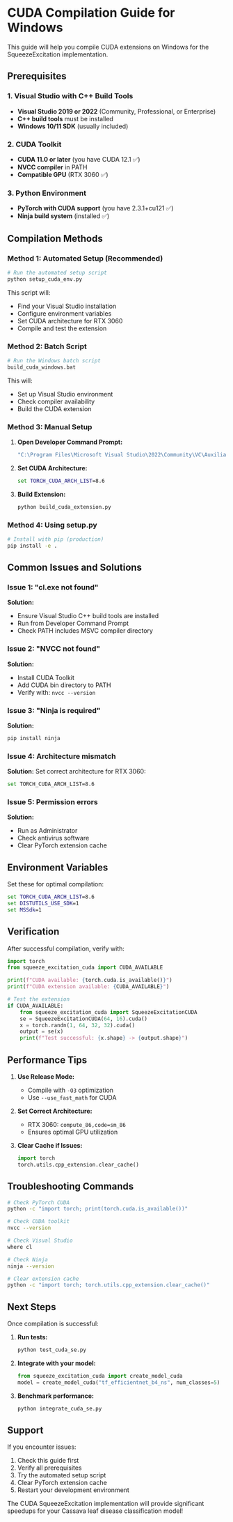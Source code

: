 # CUDA Compilation Guide for Windows

This guide will help you compile CUDA extensions on Windows for the SqueezeExcitation implementation.

## Prerequisites

### 1. Visual Studio with C++ Build Tools
- **Visual Studio 2019 or 2022** (Community, Professional, or Enterprise)
- **C++ build tools** must be installed
- **Windows 10/11 SDK** (usually included)

### 2. CUDA Toolkit
- **CUDA 11.0 or later** (you have CUDA 12.1 ✅)
- **NVCC compiler** in PATH
- **Compatible GPU** (RTX 3060 ✅)

### 3. Python Environment
- **PyTorch with CUDA support** (you have 2.3.1+cu121 ✅)
- **Ninja build system** (installed ✅)

## Compilation Methods

### Method 1: Automated Setup (Recommended)

```bash
# Run the automated setup script
python setup_cuda_env.py
```

This script will:
- Find your Visual Studio installation
- Configure environment variables
- Set CUDA architecture for RTX 3060
- Compile and test the extension

### Method 2: Batch Script

```bash
# Run the Windows batch script
build_cuda_windows.bat
```

This will:
- Set up Visual Studio environment
- Check compiler availability
- Build the CUDA extension

### Method 3: Manual Setup

1. **Open Developer Command Prompt:**
   ```cmd
   "C:\Program Files\Microsoft Visual Studio\2022\Community\VC\Auxiliary\Build\vcvars64.bat"
   ```

2. **Set CUDA Architecture:**
   ```cmd
   set TORCH_CUDA_ARCH_LIST=8.6
   ```

3. **Build Extension:**
   ```cmd
   python build_cuda_extension.py
   ```

### Method 4: Using setup.py

```bash
# Install with pip (production)
pip install -e .
```

## Common Issues and Solutions

### Issue 1: "cl.exe not found"
**Solution:**
- Ensure Visual Studio C++ build tools are installed
- Run from Developer Command Prompt
- Check PATH includes MSVC compiler directory

### Issue 2: "NVCC not found"
**Solution:**
- Install CUDA Toolkit
- Add CUDA bin directory to PATH
- Verify with: `nvcc --version`

### Issue 3: "Ninja is required"
**Solution:**
```bash
pip install ninja
```

### Issue 4: Architecture mismatch
**Solution:**
Set correct architecture for RTX 3060:
```bash
set TORCH_CUDA_ARCH_LIST=8.6
```

### Issue 5: Permission errors
**Solution:**
- Run as Administrator
- Check antivirus software
- Clear PyTorch extension cache

## Environment Variables

Set these for optimal compilation:

```cmd
set TORCH_CUDA_ARCH_LIST=8.6
set DISTUTILS_USE_SDK=1
set MSSdk=1
```

## Verification

After successful compilation, verify with:

```python
import torch
from squeeze_excitation_cuda import CUDA_AVAILABLE

print(f"CUDA available: {torch.cuda.is_available()}")
print(f"CUDA extension available: {CUDA_AVAILABLE}")

# Test the extension
if CUDA_AVAILABLE:
    from squeeze_excitation_cuda import SqueezeExcitationCUDA
    se = SqueezeExcitationCUDA(64, 16).cuda()
    x = torch.randn(1, 64, 32, 32).cuda()
    output = se(x)
    print(f"Test successful: {x.shape} -> {output.shape}")
```

## Performance Tips

1. **Use Release Mode:**
   - Compile with `-O3` optimization
   - Use `--use_fast_math` for CUDA

2. **Set Correct Architecture:**
   - RTX 3060: `compute_86,code=sm_86`
   - Ensures optimal GPU utilization

3. **Clear Cache if Issues:**
   ```python
   import torch
   torch.utils.cpp_extension.clear_cache()
   ```

## Troubleshooting Commands

```bash
# Check PyTorch CUDA
python -c "import torch; print(torch.cuda.is_available())"

# Check CUDA toolkit
nvcc --version

# Check Visual Studio
where cl

# Check Ninja
ninja --version

# Clear extension cache
python -c "import torch; torch.utils.cpp_extension.clear_cache()"
```

## Next Steps

Once compilation is successful:

1. **Run tests:**
   ```bash
   python test_cuda_se.py
   ```

2. **Integrate with your model:**
   ```python
   from squeeze_excitation_cuda import create_model_cuda
   model = create_model_cuda("tf_efficientnet_b4_ns", num_classes=5)
   ```

3. **Benchmark performance:**
   ```bash
   python integrate_cuda_se.py
   ```

## Support

If you encounter issues:
1. Check this guide first
2. Verify all prerequisites
3. Try the automated setup script
4. Clear PyTorch extension cache
5. Restart your development environment

The CUDA SqueezeExcitation implementation will provide significant speedups for your Cassava leaf disease classification model!

